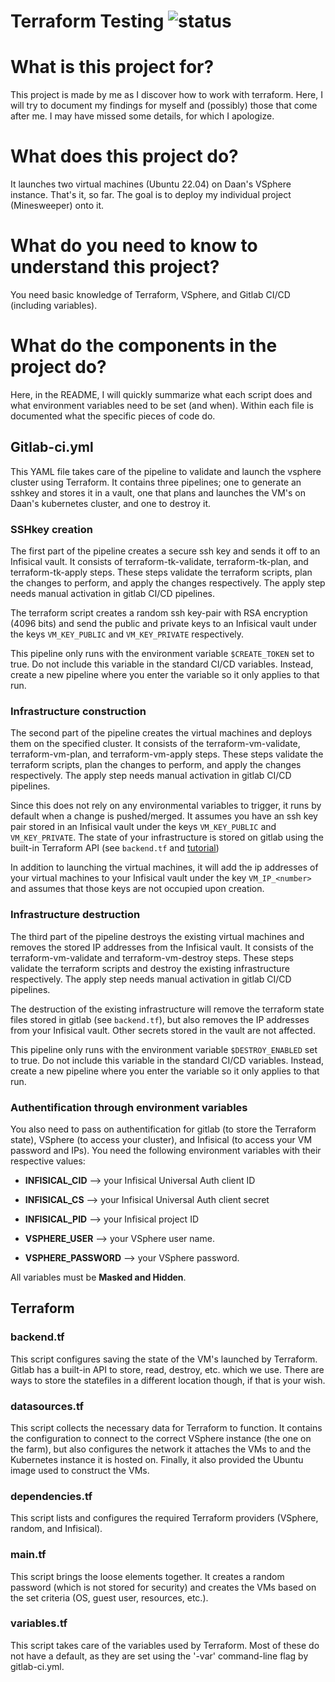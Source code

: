 # Terraform Testing ![status](https://git.sogyo.nl/abaars/mancala-terraform/badges/main/pipeline.svg?ignore_skipped=true)

# What is this project for?

This project is made by me as I discover how to work with terraform. Here, I will try to document my findings for myself and (possibly) those that come after me. I may have missed some details, for which I apologize.

# What does this project do?

It launches two virtual machines (Ubuntu 22.04) on Daan's VSphere instance. That's it, so far. The goal is to deploy my individual project (Minesweeper) onto it.

# What do you need to know to understand this project?

You need basic knowledge of Terraform, VSphere, and Gitlab CI/CD (including variables).

# What do the components in the project do?

Here, in the README, I will quickly summarize what each script does and what environment variables need to be set (and when). Within each file is documented what the specific pieces of code do.

## Gitlab-ci.yml

This YAML file takes care of the pipeline to validate and launch the vsphere cluster using Terraform. It contains three pipelines; one to generate an sshkey and stores it in a vault, one that plans and launches the VM's on Daan's kubernetes cluster, and one to destroy it.

### SSHkey creation

The first part of the pipeline creates a secure ssh key and sends it off to an Infisical vault. It consists of terraform-tk-validate, terraform-tk-plan, and terraform-tk-apply steps. These steps validate the terraform scripts, plan the changes to perform, and apply the changes respectively. The apply step needs manual activation in gitlab CI/CD pipelines.

The terraform script creates a random ssh key-pair with RSA encryption (4096 bits) and send the public and private keys to an Infisical vault under the keys `VM_KEY_PUBLIC` and `VM_KEY_PRIVATE` respectively.

This pipeline only runs with the environment variable `$CREATE_TOKEN` set to true. Do not include this variable in the standard CI/CD variables. Instead, create a new pipeline where you enter the variable so it only applies to that run.

### Infrastructure construction

The second part of the pipeline creates the virtual machines and deploys them on the specified cluster. It consists of the terraform-vm-validate, terraform-vm-plan, and terraform-vm-apply steps. These steps validate the terraform scripts, plan the changes to perform, and apply the changes respectively. The apply step needs manual activation in gitlab CI/CD pipelines.

Since this does not rely on any environmental variables to trigger, it runs by default when a change is pushed/merged. It assumes you have an ssh key pair stored in an Infisical vault under the keys `VM_KEY_PUBLIC` and `VM_KEY_PRIVATE`. The state of your infrastructure is stored on gitlab using the built-in Terraform API (see `backend.tf` and [tutorial](https://spacelift.io/blog/gitlab-terraform-state))

In addition to launching the virtual machines, it will add the ip addresses of your virtual machines to your Infisical vault under the key `VM_IP_<number>` and assumes that those keys are not occupied upon creation.

### Infrastructure destruction

The third part of the pipeline destroys the existing virtual machines and removes the stored IP addresses from the Infisical vault. It consists of the terraform-vm-validate and terraform-vm-destroy steps. These steps validate the terraform scripts and destroy the existing infrastructure respectively. The apply step needs manual activation in gitlab CI/CD pipelines.

The destruction of the existing infrastructure will remove the terraform state files stored in gitlab (see `backend.tf`), but also removes the IP addresses from your Infisical vault. Other secrets stored in the vault are not affected.

This pipeline only runs with the environment variable `$DESTROY_ENABLED` set to true. Do not include this variable in the standard CI/CD variables. Instead, create a new pipeline where you enter the variable so it only applies to that run.

### Authentification through environment variables

You also need to pass on authentification for gitlab (to store the Terraform state), VSphere (to access your cluster), and Infisical (to access your VM password and IPs). You need the following environment variables with their respective values:

* **INFISICAL_CID** --> your Infisical Universal Auth client ID

* **INFISICAL_CS** --> your Infisical Universal Auth client secret

* **INFISICAL_PID** --> your Infisical project ID

* **VSPHERE_USER** --> your VSphere user name.

* **VSPHERE_PASSWORD** --> your VSphere password.

All variables must be **Masked and Hidden**.

## Terraform

### backend.tf

This script configures saving the state of the VM's launched by Terraform. Gitlab has a built-in API to store, read, destroy, etc. which we use. There are ways to store the statefiles in a different location though, if that is your wish.

### datasources.tf

This script collects the necessary data for Terraform to function. It contains the configuration to connect to the correct VSphere instance (the one on the farm), but also configures the network it attaches the VMs to and the Kubernetes instance it is hosted on. Finally, it also provided the Ubuntu image used to construct the VMs.

### dependencies.tf

This script lists and configures the required Terraform providers (VSphere, random, and Infisical).

### main.tf

This script brings the loose elements together. It creates a random password (which is not stored for security) and creates the VMs based on the set criteria (OS, guest user, resources, etc.).

### variables.tf

This script takes care of the variables used by Terraform. Most of these do not have a default, as they are set using the '-var' command-line flag by gitlab-ci.yml.